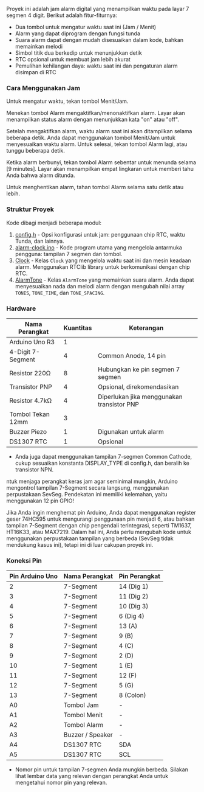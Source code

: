 Proyek ini adalah jam alarm digital yang menampilkan waktu pada layar 7 segmen 4 digit. Berikut adalah fitur-fiturnya:

- Dua tombol untuk mengatur waktu saat ini (Jam / Menit)
- Alarm yang dapat diprogram dengan fungsi tunda
- Suara alarm dapat dengan mudah disesuaikan dalam kode, bahkan memainkan melodi
- Simbol titik dua berkedip untuk menunjukkan detik
- RTC opsional untuk membuat jam lebih akurat
- Pemulihan kehilangan daya: waktu saat ini dan pengaturan alarm disimpan di RTC

### Cara Menggunakan Jam

Untuk mengatur waktu, tekan tombol Menit/Jam.

Menekan tombol Alarm mengaktifkan/menonaktifkan alarm. Layar akan menampilkan status alarm dengan menunjukkan kata "on" atau "off".

Setelah mengaktifkan alarm, waktu alarm saat ini akan ditampilkan selama beberapa detik. Anda dapat menggunakan tombol Menit/Jam untuk menyesuaikan waktu alarm. Untuk selesai, tekan tombol Alarm lagi, atau tunggu beberapa detik.

Ketika alarm berbunyi, tekan tombol Alarm sebentar untuk menunda selama [9 minutes]. Layar akan menampilkan empat lingkaran untuk memberi tahu Anda bahwa alarm ditunda.

Untuk menghentikan alarm, tahan tombol Alarm selama satu detik atau lebih.

### Struktur Proyek

Kode dibagi menjadi beberapa modul:

1. [config.h](#source-config_h) - Opsi konfigurasi untuk jam: penggunaan chip RTC, waktu Tunda, dan lainnya.                          
2. [alarm-clock.ino](#source-alarm_clock_ino) - Kode program utama yang mengelola antarmuka pengguna: tampilan 7 segmen dan tombol.                
3. [Clock](#source-clock_h) - Kelas `Clock` yang mengelola waktu saat ini dan mesin keadaan alarm. Menggunakan RTClib library untuk berkomunikasi dengan chip RTC. 
4. [AlarmTone](#source-clock_h) - Kelas `AlarmTone` yang memainkan suara alarm. Anda dapat menyesuaikan nada dan melodi alarm dengan mengubah nilai array `TONES`, `TONE_TIME`, dan `TONE_SPACING`. 

### Hardware

| Nama Perangkat         | Kuantitas | Keterangan                                                             |
| ---------------------- | --------- | ---------------------------------------------------------------------- |
| Arduino Uno R3         | 1         |                                                                      |
| 4-Digit 7-Segment      | 4         | Common Anode, 14 pin                                                  |
| Resistor 220Ω          | 8         | Hubungkan ke pin segmen 7 segmen                                      |
| Transistor PNP         | 4         | Opsional, direkomendasikan                                            |
| Resistor 4.7kΩ         | 4         | Diperlukan jika menggunakan transistor PNP                           |
| Tombol Tekan 12mm      | 3         |                                                                      |
| Buzzer Piezo           | 1         | Digunakan untuk alarm                                                  |
| DS1307 RTC             | 1         | Opsional      

- Anda juga dapat menggunakan tampilan 7-segmen Common Cathode, cukup sesuaikan konstanta DISPLAY_TYPE di config.h, dan beralih ke transistor NPN.

ntuk menjaga perangkat keras jam agar seminimal mungkin, Arduino mengontrol tampilan 7-Segment secara langsung, menggunakan perpustakaan SevSeg.
Pendekatan ini memiliki kelemahan, yaitu menggunakan 12 pin GPIO!

Jika Anda ingin menghemat pin Arduino, Anda dapat menggunakan register geser 74HC595 untuk mengurangi penggunaan pin menjadi 6, atau bahkan tampilan 7-Segment dengan chip pengendali terintegrasi, seperti
TM1637, HT16K33, atau MAX7219. Dalam hal ini, Anda perlu mengubah kode untuk menggunakan perpustakaan tampilan yang berbeda (SevSeg tidak mendukung kasus ini), tetapi ini di luar cakupan proyek ini.

### Koneksi Pin

| Pin Arduino Uno | Nama Perangkat  | Pin Perangkat |
| --------------- | --------------- | ------------- |
| 2               | 7-Segment       | 14 (Dig 1)    |
| 3               | 7-Segment       | 11 (Dig 2)    |
| 4               | 7-Segment       | 10 (Dig 3)    |
| 5               | 7-Segment       | 6 (Dig 4)     |
| 6               | 7-Segment       | 13 (A)        |
| 7               | 7-Segment       | 9 (B)         |
| 8               | 7-Segment       | 4 (C)         |
| 9               | 7-Segment       | 2 (D)         |
| 10              | 7-Segment       | 1 (E)         |
| 11              | 7-Segment       | 12 (F)        |
| 12              | 7-Segment       | 5 (G)         |
| 13              | 7-Segment       | 8 (Colon)     |
| A0              | Tombol Jam      | -             |
| A1              | Tombol Menit    | -             |
| A2              | Tombol Alarm    | -             |
| A3              | Buzzer / Speaker| -             |
| A4              | DS1307 RTC      | SDA           |
| A5              | DS1307 RTC      | SCL           |

- Nomor pin untuk tampilan 7-segmen Anda mungkin berbeda. Silakan lihat lembar data yang relevan dengan perangkat Anda untuk mengetahui nomor pin yang relevan.
